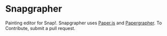 # Snapgrapher
Painting editor for Snap!.
Snapgrapher uses [Paper.js](http://paperjs.org/) and [Papergrapher](https://github.com/w00dn/papergrapher).
To Contribute, submit a pull request.
